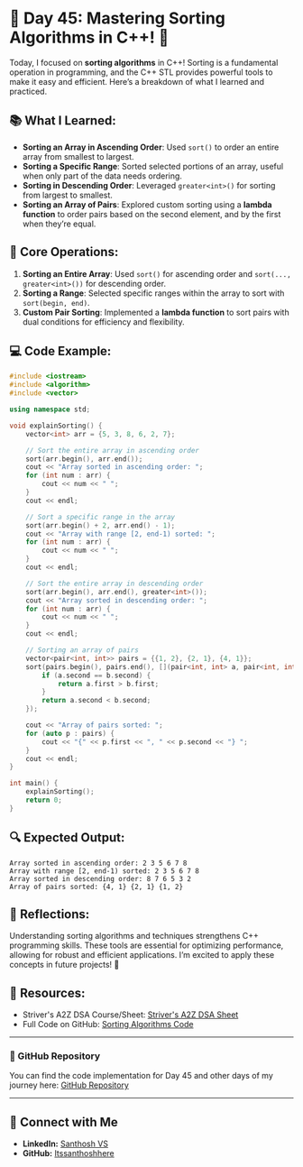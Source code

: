 # 🚀 Day 45: Mastering Sorting Algorithms in C++! 🚀

Today, I focused on **sorting algorithms** in C++! Sorting is a fundamental operation in programming, and the C++ STL provides powerful tools to make it easy and efficient. Here’s a breakdown of what I learned and practiced.

## 📚 What I Learned:
- **Sorting an Array in Ascending Order**: Used `sort()` to order an entire array from smallest to largest.
- **Sorting a Specific Range**: Sorted selected portions of an array, useful when only part of the data needs ordering.
- **Sorting in Descending Order**: Leveraged `greater<int>()` for sorting from largest to smallest.
- **Sorting an Array of Pairs**: Explored custom sorting using a **lambda function** to order pairs based on the second element, and by the first when they’re equal.

## 📜 Core Operations:
1. **Sorting an Entire Array**: Used `sort()` for ascending order and `sort(..., greater<int>())` for descending order.
2. **Sorting a Range**: Selected specific ranges within the array to sort with `sort(begin, end)`.
3. **Custom Pair Sorting**: Implemented a **lambda function** to sort pairs with dual conditions for efficiency and flexibility.

## 💻 Code Example:
```cpp
#include <iostream>
#include <algorithm>
#include <vector>

using namespace std;

void explainSorting() {
    vector<int> arr = {5, 3, 8, 6, 2, 7};

    // Sort the entire array in ascending order
    sort(arr.begin(), arr.end());
    cout << "Array sorted in ascending order: ";
    for (int num : arr) {
        cout << num << " ";
    }
    cout << endl;

    // Sort a specific range in the array
    sort(arr.begin() + 2, arr.end() - 1);
    cout << "Array with range [2, end-1) sorted: ";
    for (int num : arr) {
        cout << num << " ";
    }
    cout << endl;

    // Sort the entire array in descending order
    sort(arr.begin(), arr.end(), greater<int>());
    cout << "Array sorted in descending order: ";
    for (int num : arr) {
        cout << num << " ";
    }
    cout << endl;

    // Sorting an array of pairs
    vector<pair<int, int>> pairs = {{1, 2}, {2, 1}, {4, 1}};
    sort(pairs.begin(), pairs.end(), [](pair<int, int> a, pair<int, int> b) {
        if (a.second == b.second) {
            return a.first > b.first;
        }
        return a.second < b.second;
    });

    cout << "Array of pairs sorted: ";
    for (auto p : pairs) {
        cout << "{" << p.first << ", " << p.second << "} ";
    }
    cout << endl;
}

int main() {
    explainSorting();
    return 0;
}
```

## 🔍 Expected Output:
```
Array sorted in ascending order: 2 3 5 6 7 8
Array with range [2, end-1) sorted: 2 3 5 6 7 8
Array sorted in descending order: 8 7 6 5 3 2
Array of pairs sorted: {4, 1} {2, 1} {1, 2}
```

## 💭 Reflections:
Understanding sorting algorithms and techniques strengthens C++ programming skills. These tools are essential for optimizing performance, allowing for robust and efficient applications. I’m excited to apply these concepts in future projects! 💪

## 🔗 Resources:
- Striver's A2Z DSA Course/Sheet: [Striver's A2Z DSA Sheet](https://takeuforward.org/strivers-a2z-dsa-course/strivers-a2z-dsa-course-sheet-2)
- Full Code on GitHub: [Sorting Algorithms Code](https://github.com/Itssanthoshhere/Data-Structures-and-Algorithms/blob/main/C%2B%2B%20with%20DSA-learning-journey/Day45%20-%20C%2B%2B%20STL%20-%20Algorithms%20-%20Sort/STL_AlgorithmsSort.cpp)

---

### 📂 GitHub Repository

You can find the code implementation for Day 45 and other days of my journey here: [GitHub Repository](https://github.com/Itssanthoshhere/Data-Structures-and-Algorithms/tree/main/C%2B%2B%20with%20DSA-learning-journey)

---

## 🔗 Connect with Me
- **LinkedIn:** [Santhosh VS](https://www.linkedin.com/in/thesanthoshvs/)
- **GitHub:** [Itssanthoshhere](https://github.com/Itssanthoshhere)

